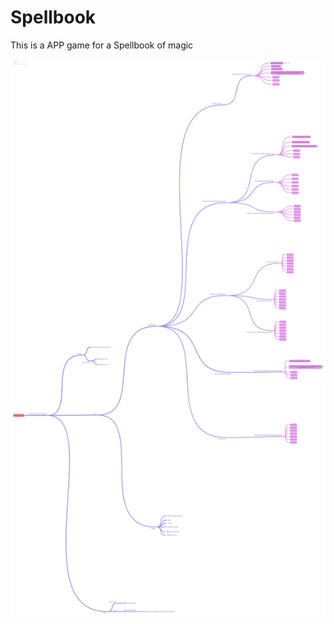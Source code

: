 # Spellbook
This is a APP game for a Spellbook of magic 


![Diagrama de Blocos](/Project_Spellbook_BlockDiagram.png)